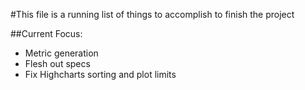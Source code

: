 #This file is a running list of things to accomplish to finish the project

##Current Focus:
  * Metric generation
  * Flesh out specs
  * Fix Highcharts sorting and plot limits
